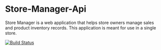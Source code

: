 # Store-Manager-Api
Store Manager is a web application that helps store owners manage sales and product inventory records. This application is meant for use in a single store.

[![Build Status](https://travis-ci.org/kelraf/Store-Manager-Api.svg?branch=bg-fixed-folder-structure-161419242)](https://travis-ci.org/kelraf/Store-Manager-Api)
